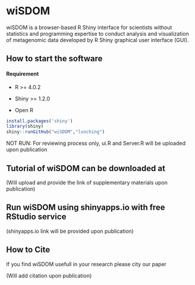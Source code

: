 # wiSDOM

wiSDOM is a browser-based R Shiny interface for scientists without statistics and programming expertise to conduct analysis and visualization of metagenomic data developed by R Shiny graphical user interface (GUI).

## How to start the software

#### Requirement
* R >= 4.0.2
* Shiny >= 1.2.0

* Open R 
```R
install.packages('shiny')
library(shiny)
shiny::runGitHub("wiSDOM","lunching")
```
NOT RUN: For reviewing process only, ui.R and Server.R will be uploaded upon publication

## Tutorial of wiSDOM can be downloaded at

(Will upload and provide the link of supplementary materials upon publication)

## Run wiSDOM using shinyapps.io with free RStudio service

(shinyapps.io link will be provided upon publication)

## How to Cite

If you find wiSDOM usefull in your research please city our paper

(Will add citation upon publication)
